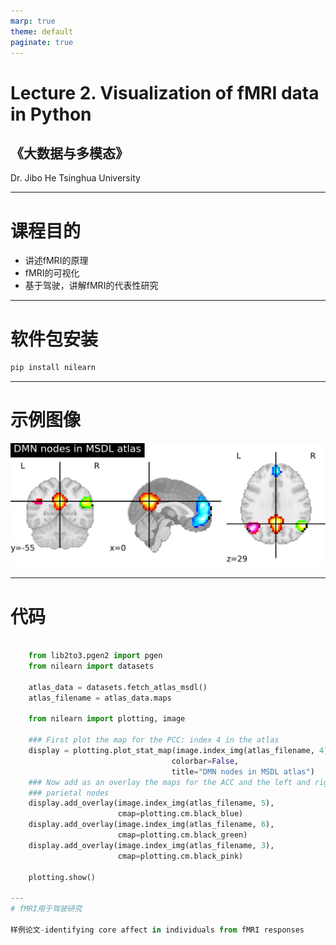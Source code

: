 ```yaml
---
marp: true
theme: default
paginate: true
---
```

<!-- page_number: true -->
# Lecture 2. Visualization of fMRI data in Python
## 《大数据与多模态》
Dr. Jibo He
Tsinghua University

---
# 课程目的

- 讲述fMRI的原理
- fMRI的可视化
- 基于驾驶，讲解fMRI的代表性研究

---
# 软件包安装

```python
pip install nilearn
```

---
# 示例图像
![](./Figure_1.png)

---
# 代码

```python

    from lib2to3.pgen2 import pgen
    from nilearn import datasets

    atlas_data = datasets.fetch_atlas_msdl()
    atlas_filename = atlas_data.maps

    from nilearn import plotting, image

    ### First plot the map for the PCC: index 4 in the atlas
    display = plotting.plot_stat_map(image.index_img(atlas_filename, 4),
                                    colorbar=False,
                                    title="DMN nodes in MSDL atlas")
    ### Now add as an overlay the maps for the ACC and the left and right
    ### parietal nodes
    display.add_overlay(image.index_img(atlas_filename, 5),
                        cmap=plotting.cm.black_blue)
    display.add_overlay(image.index_img(atlas_filename, 6),
                        cmap=plotting.cm.black_green)
    display.add_overlay(image.index_img(atlas_filename, 3),
                        cmap=plotting.cm.black_pink)

    plotting.show()

--- 
# fMRI用于驾驶研究

样例论文-identifying core affect in individuals from fMRI responses

